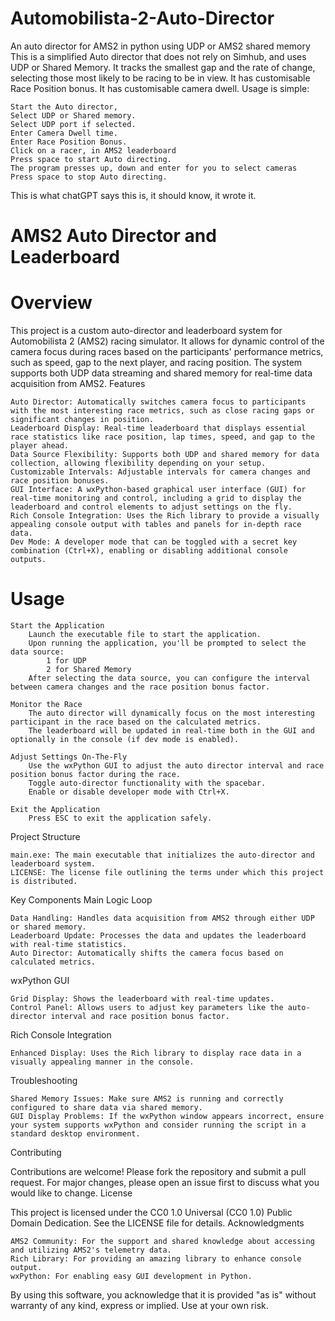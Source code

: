 # Automobilista-2-Auto-Director
An auto director for AMS2 in python using UDP or AMS2 shared memory
This is a simplified Auto director that does not rely on Simhub, and uses UDP or Shared Memory.
It tracks the smallest gap and the rate of change, selecting those most likely to be racing to be in view.
It has customisable Race Position bonus.
It has customisable camera dwell.
Usage is simple:


    Start the Auto director,
    Select UDP or Shared memory.
    Select UDP port if selected.
    Enter Camera Dwell time.
    Enter Race Position Bonus.
    Click on a racer, in AMS2 leaderboard
    Press space to start Auto directing.
    The program presses up, down and enter for you to select cameras
    Press space to stop Auto directing.

This is what chatGPT says this is, it should know, it wrote it.
# AMS2 Auto Director and Leaderboard
# Overview

This project is a custom auto-director and leaderboard system for Automobilista 2 (AMS2) racing simulator. It allows for dynamic control of the camera focus during races based on the participants' performance metrics, such as speed, gap to the next player, and racing position. The system supports both UDP data streaming and shared memory for real-time data acquisition from AMS2.
Features

    Auto Director: Automatically switches camera focus to participants with the most interesting race metrics, such as close racing gaps or significant changes in position.
    Leaderboard Display: Real-time leaderboard that displays essential race statistics like race position, lap times, speed, and gap to the player ahead.
    Data Source Flexibility: Supports both UDP and shared memory for data collection, allowing flexibility depending on your setup.
    Customizable Intervals: Adjustable intervals for camera changes and race position bonuses.
    GUI Interface: A wxPython-based graphical user interface (GUI) for real-time monitoring and control, including a grid to display the leaderboard and control elements to adjust settings on the fly.
    Rich Console Integration: Uses the Rich library to provide a visually appealing console output with tables and panels for in-depth race data.
    Dev Mode: A developer mode that can be toggled with a secret key combination (Ctrl+X), enabling or disabling additional console outputs.

# Usage

    Start the Application
        Launch the executable file to start the application.
        Upon running the application, you'll be prompted to select the data source:
            1 for UDP
            2 for Shared Memory
        After selecting the data source, you can configure the interval between camera changes and the race position bonus factor.

    Monitor the Race
        The auto director will dynamically focus on the most interesting participant in the race based on the calculated metrics.
        The leaderboard will be updated in real-time both in the GUI and optionally in the console (if dev mode is enabled).

    Adjust Settings On-The-Fly
        Use the wxPython GUI to adjust the auto director interval and race position bonus factor during the race.
        Toggle auto-director functionality with the spacebar.
        Enable or disable developer mode with Ctrl+X.

    Exit the Application
        Press ESC to exit the application safely.

Project Structure

    main.exe: The main executable that initializes the auto-director and leaderboard system.
    LICENSE: The license file outlining the terms under which this project is distributed.

Key Components
Main Logic Loop

    Data Handling: Handles data acquisition from AMS2 through either UDP or shared memory.
    Leaderboard Update: Processes the data and updates the leaderboard with real-time statistics.
    Auto Director: Automatically shifts the camera focus based on calculated metrics.

wxPython GUI

    Grid Display: Shows the leaderboard with real-time updates.
    Control Panel: Allows users to adjust key parameters like the auto-director interval and race position bonus factor.

Rich Console Integration

    Enhanced Display: Uses the Rich library to display race data in a visually appealing manner in the console.

Troubleshooting

    Shared Memory Issues: Make sure AMS2 is running and correctly configured to share data via shared memory.
    GUI Display Problems: If the wxPython window appears incorrect, ensure your system supports wxPython and consider running the script in a standard desktop environment.

Contributing

Contributions are welcome! Please fork the repository and submit a pull request. For major changes, please open an issue first to discuss what you would like to change.
License

This project is licensed under the CC0 1.0 Universal (CC0 1.0) Public Domain Dedication. See the LICENSE file for details.
Acknowledgments

    AMS2 Community: For the support and shared knowledge about accessing and utilizing AMS2's telemetry data.
    Rich Library: For providing an amazing library to enhance console output.
    wxPython: For enabling easy GUI development in Python.

By using this software, you acknowledge that it is provided "as is" without warranty of any kind, express or implied. Use at your own risk.

